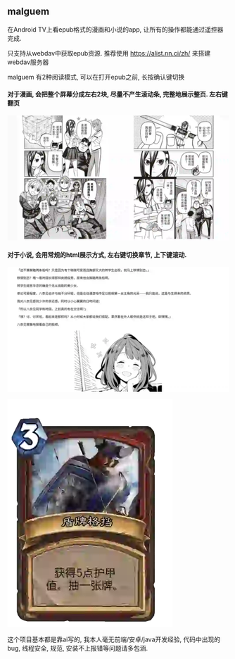 ## malguem
在Android TV上看epub格式的漫画和小说的app, 让所有的操作都能通过遥控器完成.

只支持从webdav中获取epub资源. 推荐使用 https://alist.nn.ci/zh/ 来搭建webdav服务器

malguem 有2种阅读模式, 可以在打开epub之前, 长按确认键切换

#### 对于漫画, 会把整个屏幕分成左右2块, 尽量不产生滚动条, 完整地展示整页. 左右键翻页
![](comic_mode.webp)

#### 对于小说, 会用常规的html展示方式, 左右键切换章节, 上下键滚动.


![](novel_mode.webp)

![](盾牌格挡.webp)

这个项目基本都是靠ai写的, 我本人毫无前端/安卓/java开发经验, 代码中出现的bug, 线程安全, 规范, 安装不上报错等问题请多包涵.
